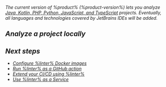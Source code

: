 [//]: # (title: Getting started)

<var name="linter" value="Qodana"/>

The current version of %product% (%product-version%) lets you analyze 
<a href="supported-technologies.md">Java, Kotlin, PHP, Python, JavaScript, and TypeScript</a> projects. Eventually, all 
languages and technologies covered by JetBrains IDEs will be added.

<include src="lib_qd.xml" include-id="os-restriction-note"/>

## Analyze a project locally

<p><include src="lib_qd.xml" include-id="qodana-cli-quickstart" use-filter="gs-only,other,empty"/></p>

## Next steps

 - <a href="docker-images.md">Configure %linter% Docker images</a>
 - <a href="qodana-github-action.md">Run %linter% as a GitHub action</a>
 - <a href="ci.md">Extend your CI/CD using %linter%</a>
 - <a href="service.md">Use %linter% as a Service</a>


 